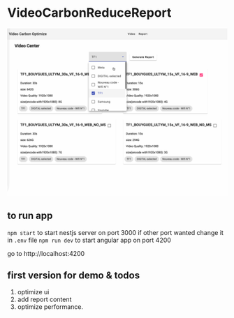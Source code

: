 # VideoCarbonReduceReport

![demo](./asset/video-carbon.gif)

## to run app

`npm start` to start nestjs server on port 3000 if other port wanted change it in `.env` file
`npm run dev` to start angular app on port 4200

go to http://localhost:4200

## first version for demo & todos

1. optimize ui
2. add report content
3. optimize performance.
